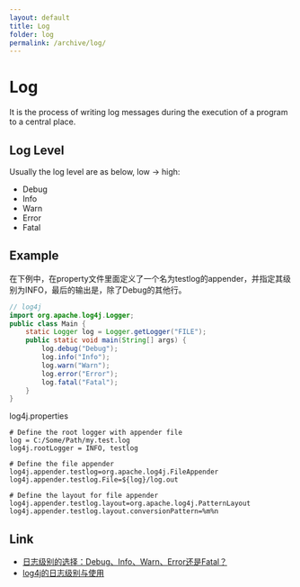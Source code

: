 ```yaml
---
layout: default
title: Log
folder: log
permalink: /archive/log/
---
```


# Log

It is the process of writing log messages during the execution of a program to a central place.

## Log Level

Usually the log level are as below, low -> high:
- Debug
- Info
- Warn
- Error
- Fatal

## Example

在下例中，在property文件里面定义了一个名为testlog的appender，并指定其级别为INFO，最后的输出是，除了Debug的其他行。

~~~ java
// log4j
import org.apache.log4j.Logger;
public class Main {
    static Logger log = Logger.getLogger("FILE");
    public static void main(String[] args) {
        log.debug("Debug");
        log.info("Info");
        log.warn("Warn");
        log.error("Error");
        log.fatal("Fatal");
    }
}
~~~

log4j.properties

~~~
# Define the root logger with appender file
log = C:/Some/Path/my.test.log
log4j.rootLogger = INFO, testlog

# Define the file appender
log4j.appender.testlog=org.apache.log4j.FileAppender
log4j.appender.testlog.File=${log}/log.out

# Define the layout for file appender
log4j.appender.testlog.layout=org.apache.log4j.PatternLayout
log4j.appender.testlog.layout.conversionPattern=%m%n
~~~

## Link

- [日志级别的选择：Debug、Info、Warn、Error还是Fatal？](https://www.cnblogs.com/shwen99/archive/2007/12/29/1019853.html)
- [log4j的日志级别与使用](https://blog.csdn.net/rumidavid/article/details/80680932)

